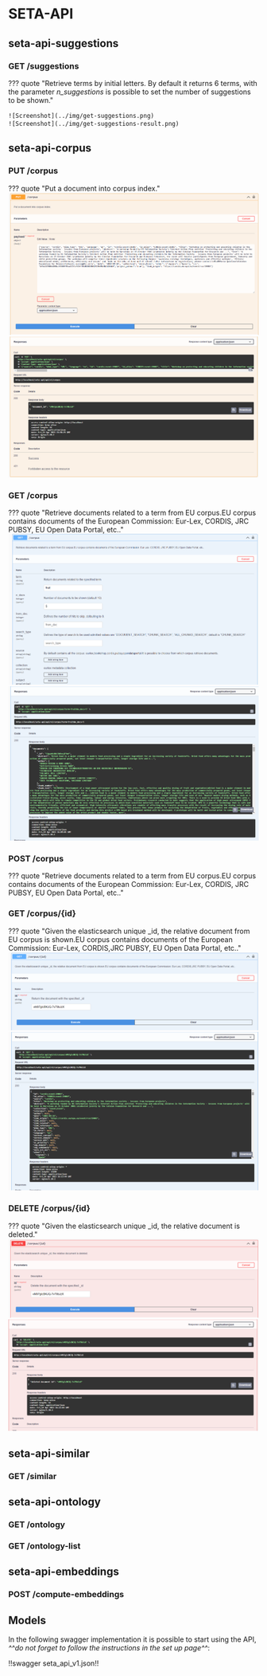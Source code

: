 # SETA-API

## seta-api-suggestions

### GET /suggestions

??? quote "Retrieve terms by initial letters. By default it returns 6 terms, with the parameter *n_suggestions* is possible to set the number of suggestions to be shown."
    
    ![Screenshot](../img/get-suggestions.png)
    ![Screenshot](../img/get-suggestions-result.png)



## seta-api-corpus

### PUT /corpus
??? quote "Put a document into corpus index."
    ![Screenshot](../img/put-corpus.png)
    ![Screenshot](../img/put-corpus-result.png)

### GET /corpus
??? quote "Retrieve documents related to a term from EU corpus.EU corpus contains documents of the European Commission: Eur-Lex, CORDIS, JRC PUBSY, EU Open Data Portal, etc.."
    ![Screenshot](../img/get-corpus.png)
    ![Screenshot](../img/get-corpus-result.png)


### POST /corpus
??? quote "Retrieve documents related to a term from EU corpus.EU corpus contains documents of the European Commission: Eur-Lex, CORDIS, JRC PUBSY, EU Open Data Portal, etc.."

### GET /corpus/{id}
??? quote "Given the elasticsearch unique _id, the relative document from EU corpus is shown.EU corpus contains documents of the European Commission: Eur-Lex, CORDIS,JRC PUBSY, EU Open Data Portal, etc.."
    ![Screenshot](../img/get-corpus-id.png)
    ![Screenshot](../img/get-corpus-id-result.png)

### DELETE /corpus/{id}

??? quote "Given the elasticsearch unique _id, the relative document is deleted."
    ![Screenshot](../img/delete-corpus-id.png)
    ![Screenshot](../img/delete-corpus-id-result.png)

## seta-api-similar

### GET /similar

## seta-api-ontology

### GET /ontology

### GET /ontology-list

## seta-api-embeddings

### POST /compute-embeddings


## Models


In the following swagger implementation it is possible to start using the API, *^^do not forget to follow the instructions in the set up page^^*:

!!swagger seta_api_v1.json!!